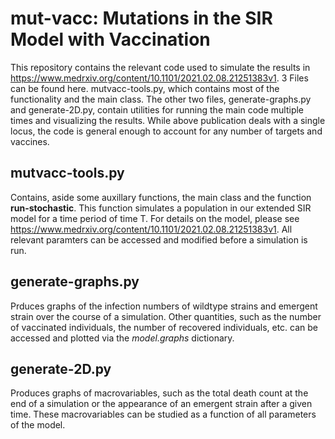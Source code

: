 # mut-vacc: Mutations in the SIR Model with Vaccination

This repository contains the relevant code used to simulate the results in <https://www.medrxiv.org/content/10.1101/2021.02.08.21251383v1>.
3 Files can be found here. mutvacc-tools.py, which contains most of the functionality and the main class. The other two files, generate-graphs.py and generate-2D.py, contain utilities for running the main code multiple times and visualizing the results. While above publication deals with a single locus, the code is general enough to account for any number of targets and vaccines. 

## mutvacc-tools.py

Contains, aside some auxillary functions, the main class and the function **run-stochastic**. This function simulates a population in our extended SIR model for a time period of time T. For details on the model, please see <https://www.medrxiv.org/content/10.1101/2021.02.08.21251383v1>. All relevant paramters can be accessed and modified before a simulation is run. 

## generate-graphs.py 

Prduces graphs of the infection numbers of wildtype strains and emergent strain over the course of a simulation. Other quantities, such as the number of vaccinated individuals, the number of recovered individuals, etc. can be accessed and plotted via the *model.graphs* dictionary. 

## generate-2D.py

Produces graphs of macrovariables, such as the total death count at the end of a simulation or the appearance of an emergent strain after a given time. These macrovariables can be studied as a function of all parameters of the model. 
